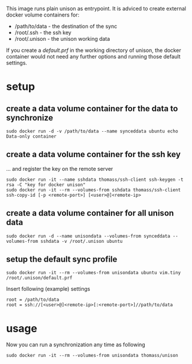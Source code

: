 This image runs plain unison as entrypoint. It is adviced to create external docker volume containers for:

* /path/to/data - the destination of the sync
* /root/.ssh - the ssh key
* /root/.unison - the unison working data

If you create a _default.prf_ in the working directory of unison, the docker container would not need any further options and running those default settings.

# setup

## create a data volume container for the data to synchronize

```
sudo docker run -d -v /path/to/data --name synceddata ubuntu echo Data-only container
```

## create a data volume container for the ssh key

... and register the key on the remote server

```
sudo docker run -it --name sshdata thomass/ssh-client ssh-keygen -t rsa -C "key for docker unison"
sudo docker run -it --rm --volumes-from sshdata thomass/ssh-client ssh-copy-id [-p <remote-port>] [<user>@]<remote-ip>
```

## create a data volume container for all unison data

```
sudo docker run -d --name unisondata --volumes-from synceddata --volumes-from sshdata -v /root/.unison ubuntu
```

## setup the default sync profile

```
sudo docker run -it --rm --volumes-from unisondata ubuntu vim.tiny /root/.unison/default.prf
```

Insert following (example) settings

```
root = /path/to/data
root = ssh://[<user>@]<remote-ip>[:<remote-port>]//path/to/data
```

# usage

Now you can run a synchronization any time as following

```
sudo docker run -it --rm --volumes-from unisondata thomass/unison
```
